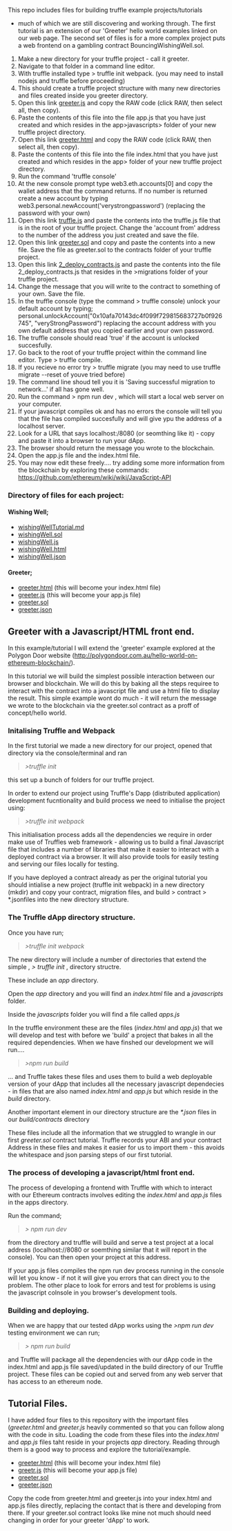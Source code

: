 This repo includes files for building truffle example projects/tutorials 
- much of which we are still discovering and working through.
The first tutorial is an extension of our 'Greeter' hello world examples linked on our web page.
The second set of files is for a more complex project puts a web frontend on a gambling contract BouncingWishingWell.sol.

1. Make a new directory for your truffle project - call it greeter.
2. Navigate to that folder in a command line editor.
3. With truffle installed type > truffle init webpack. (you may need to install nodejs and truffle before proceeding)
4. This should create a truffle project structure with many new directories and files created inside you greeter directory.
5. Open this link [greeter.js](greeter.js) and copy the RAW code (click RAW, then select all, then copy).
6. Paste the contents of this file into the file app.js that you have just created and which resides in the app>javascripts> folder of your new truffle project directory.
7. Open this link [greeter.html](greeter.html) and copy the RAW code (click RAW, then select all, then copy).
8. Paste the contents of this file into the file index.html that you have just created and which resides in the app> folder of your new truffle project directory.
9. Run the command 'truffle console' 
10. At the new console prompt type web3.eth.accounts[0] and copy the wallet address that the command returns. If no number is returned create a new account by typing web3.personal.newAccount('verystrongpassword') (replacing the password with your own)
11. Open this link [truffle.js](truffle.js) and paste the contents into the truffle.js file that is in the root of your truffle project. Change the 'account from' address to the number of the address you just created and save the file.
12. Open this link [greeter.sol](greeter.sol) and copy and paste the contents into a new file. Save the file as greeter.sol to the contracts folder of your truffle project.
13. Open this link [2_deploy_contracts.js](2_deploy_contracts.js) and paste the contents into the file 2_deploy_contracts.js that resides in the >migrations folder of your truffle project.
14. Change the message that you will write to the contract to something of your own. Save the file.
15. In the truffle console (type the command > truffle console) unlock your default account by typing;
personal.unlockAccount("0x10afa70143dc4f099f729815683727b0f926745", "veryStrongPassword") replacing the account address with you own default address that you copied earlier and your own password.
16. The truffle console should read 'true' if the account is unlocked succesfully.
17. Go back to the root of your truffle project within the command line editor. Type > truffle compile.
18. If you recieve no error try > truffle migrate  (you may need to use truffle migrate --reset of youve tried before)
19. The command line shoud tell you it is 'Saving successful migration to network...' if all has gone well.
20. Run the command > npm run dev , which will start a local web server on your computer.
21. If your javascript compiles ok and has no errors the console will tell you that the file has compiled succesfully and will give ypu the address of a localhost server.
21. Look for a URL that says localhost:/8080 (or seomthing like it) - copy and paste it into a browser to run your dApp.
22. The browser should return the message you wrote to the blockchain.
24. Open the app.js file and the index.html file. 
25. You may now edit these freely.... try adding some more information from the blockchain by exploring these commands: https://github.com/ethereum/wiki/wiki/JavaScript-API


### Directory of files for each project:

#### Wishing Well;

- [wishingWellTutorial.md](wishingWellTutorial.md)
- [wishingWell.sol](wishingWell.sol)
- [wishingWell.js](wishingWell.js)
- [wishingWell.html](wishingWell.html)
- [wishingWell.json](wishingWell.json)

#### Greeter;

- [greeter.html](greeter.html) (this will become your index.html file)
- [greeter.js](greeter.js) (this will become your app.js file)
- [greeter.sol](greeter.sol)
- [greeter.json](greeter.json)

## Greeter with a Javascript/HTML front end.

In this example/tutorial I will extend the 'greeter' example explored at the Polygon Door website (http://polygondoor.com.au/hello-world-on-ethereum-blockchain/).

In this tutorial we will build the simplest possible interaction between our browser and blockchain. We will do this by baking all the steps requiree to interact with the contract into a javascript file and use a html file to display the result. 
This simple example wont do much - it will return the message we wrote to the blockchain via the greeter.sol contract as a proff of concept/hello world. 

### Initalising Truffle and Webpack

In the first tutorial we made a new directory for our project, opened that directory via the console/terminal and ran

> _>truffle init_

this set up a bunch of folders for our truffle project.

In order to extend our project using Truffle's Dapp (distributed application) development fucntionality and build process we need to initialise the project using:

> _>truffle init webpack_

This initialisation process adds all the dependencies we require in order make use of Truffles web framework - allowing us to build a final Javascript file that includes a number of libraries that make it easier to interact with a deployed contract via a browser. It will also provide tools for easily testing and serving our files locally for testing.

If you have deployed a contract already as per the original tutorial you should intialise a new project (truffle init webpack) in a new directory (mkdir) and copy your contract, migration files, and build > contract > \*.jsonfiles into the new directory structure. 

### The Truffle dApp directory structure.

Once you have run;

> _>truffle init webpack_ 

The new directory will include a number of directories that extend the simple , _> truffle init_ , directory structre.

These include an _app_ directory.

Open the _app_ directory and you will find an _index.html_ file and a _javascripts_ folder.

Inside the _javascripts_ folder you will find a file called _apps.js_

In the truffle environment these are the files (_index.html_ and _app.js_) that we will develop and test with before we 'build' a project that bakes in all the required dependencies. When we have finshed our development we will run....

> _>npm run build_ 

... and Truffle takes these files and uses them to build a web deployable version of your dApp that includes all the necessary javascript dependecies - in files that are also named _index.html_ and _app.js_ but which reside in the _build_ directory.

Another important element in our directory structure are the _\*.json_ files in our _build/contracts_ directory

These files include all the information that we struggled to wrangle in our first _greeter.sol_ contract tutorial. Truffle records your ABI and your contract Address in these files and makes it easier for us to import them - this avoids the whitespace and json parsing steps of our first tutorial. 

### The process of developing a javascript/html front end.

The process of developing a frontend with Truffle with which to interact with our Ethereum contracts involves editing the _index.html_ and _app.js_ files in the apps directory. 

Run the command;

> _> npm run dev_

from the directory and truffle will build and serve a test project at a local address (localhost://8080 or soemthing similar that it will report in the console). You can then open your project at this address. 

If your app.js files compiles the npm run dev process running in the console will let you know - if not it will give you errors that can direct you to the problem. The other place to look for errors and test for problems is using the javascript colnsole in you browser's development tools.

### Building and deploying.

When we are happy that our tested dApp works using the _>npm run dev_ testing environment we can run;

> _> npm run build_

and Truffle will package all the dependencies with our dApp code in the index.html and app.js file saved/updated in the build directory of our Truffle project. These files can be copied out and served from any web server that has access to an ethereum node. 

## Tutorial Files.

I have added four files to this repository with the important files (_greeter.html_ and _greeter.js_ heavily commented so that you can follow along with the code in situ. Loading the code from these files into the _index.html_ and _app.js_ files taht reside in your projects _app_  directory. Reading through them is a good way to process and explore the tutorial/example.

- [greeter.html](greeter.html) (this will become your index.html file)
- [greetr.js](greeter.js) (this will become your app.js file)
- [greeter.sol](greeter.sol)
- [greeter.json](greeter.json)

Copy the code from greeter.html and greeter.js into your index.html and app.js files directly, replacing the contact that is there and developing from there. If your greeter.sol contract looks like mine not much should need changing in order for your greeter 'dApp' to work.


